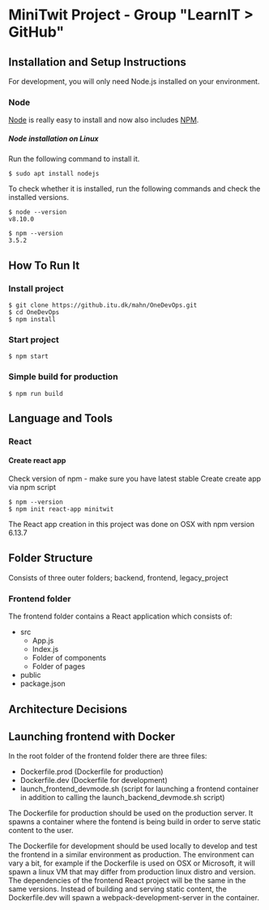 # MiniTwit Project - Group "LearnIT > GitHub"

## Installation and Setup Instructions
For development, you will only need Node.js installed on your environment.
### Node
[Node](https://nodejs.org/en/about/) is really easy to install and now also includes [NPM](https://www.npmjs.com/).
##### Node installation on Linux
Run the following command to install it.
```console
$ sudo apt install nodejs
```
To check whether it is installed, run the following commands and check the installed versions.
```console
$ node --version
v8.10.0
```
```console
$ npm --version
3.5.2
```
## How To Run It
### Install project
```console
$ git clone https://github.itu.dk/mahn/OneDevOps.git
$ cd OneDevOps
$ npm install
```
### Start project
```console
$ npm start
```
### Simple build for production
```console
$ npm run build
```
## Language and Tools
### React
#### Create react app
Check version of npm - make sure you have latest stable
Create create app via npm script
```console
$ npm --version
$ npm init react-app minitwit
```
The React app creation in this project was done on OSX with npm version 6.13.7

## Folder Structure
Consists of three outer folders; backend, frontend, legacy_project
### Frontend folder
The frontend folder contains a React application which consists of:
- src
  - App.js
  - Index.js
  - Folder of components
  - Folder of pages
- public
- package.json

## Architecture Decisions

## Launching frontend with Docker
In the root folder of the frontend folder there are three files:
- Dockerfile.prod (Dockerfile for production)
- Dockerfile.dev (Dockerfile for development)
- launch_frontend_devmode.sh (script for launching a frontend container in addition to calling the launch_backend_devmode.sh script)

The Dockerfile for production should be used on the production server. It spawns a container where the fontend is being build in order to serve static content to the user.

The Dockerfile for development should be used locally to develop and test the frontend in a similar environment as production. The environment can vary a bit, for example if the Dockerfile is used on OSX or Microsoft, it will spawn a linux VM that may differ from production linux distro and version. The dependencies of the frontend React project will be the same in the same versions.
Instead of building and serving static content, the Dockerfile.dev will spawn a webpack-development-server in the container. 

